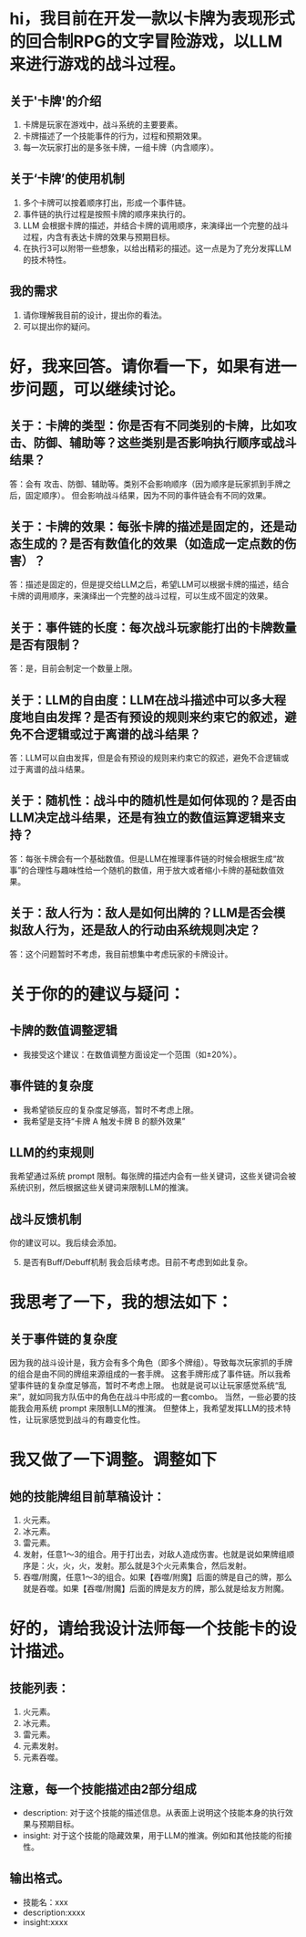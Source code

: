 # hi，我目前在开发一款以卡牌为表现形式的回合制RPG的文字冒险游戏，以LLM来进行游戏的战斗过程。

## 关于'卡牌'的介绍

1. 卡牌是玩家在游戏中，战斗系统的主要要素。
2. 卡牌描述了一个技能事件的行为，过程和预期效果。
3. 每一次玩家打出的是多张卡牌，一组卡牌（内含顺序）。

## 关于‘卡牌’的使用机制

1. 多个卡牌可以按着顺序打出，形成一个事件链。
2. 事件链的执行过程是按照卡牌的顺序来执行的。
3. LLM 会根据卡牌的描述，并结合卡牌的调用顺序，来演绎出一个完整的战斗过程，内含有表达卡牌的效果与预期目标。
4. 在执行3可以附带一些想象，以给出精彩的描述。这一点是为了充分发挥LLM的技术特性。

## 我的需求
1. 请你理解我目前的设计，提出你的看法。
2. 可以提出你的疑问。




# 好，我来回答。请你看一下，如果有进一步问题，可以继续讨论。


## 关于：卡牌的类型：你是否有不同类别的卡牌，比如攻击、防御、辅助等？这些类别是否影响执行顺序或战斗结果？
答：会有 攻击、防御、辅助等。类别不会影响顺序（因为顺序是玩家抓到手牌之后，固定顺序）。
但会影响战斗结果，因为不同的事件链会有不同的效果。


## 关于：卡牌的效果：每张卡牌的描述是固定的，还是动态生成的？是否有数值化的效果（如造成一定点数的伤害）？
答：描述是固定的，但是提交给LLM之后，希望LLM可以根据卡牌的描述，结合卡牌的调用顺序，来演绎出一个完整的战斗过程，可以生成不固定的效果。


## 关于：事件链的长度：每次战斗玩家能打出的卡牌数量是否有限制？
答：是，目前会制定一个数量上限。

## 关于：LLM的自由度：LLM在战斗描述中可以多大程度地自由发挥？是否有预设的规则来约束它的叙述，避免不合逻辑或过于离谱的战斗结果？
答：LLM可以自由发挥，但是会有预设的规则来约束它的叙述，避免不合逻辑或过于离谱的战斗结果。


## 关于：随机性：战斗中的随机性是如何体现的？是否由LLM决定战斗结果，还是有独立的数值运算逻辑来支持？
答：每张卡牌会有一个基础数值。但是LLM在推理事件链的时候会根据生成“故事”的合理性与趣味性给一个随机的数值，用于放大或者缩小卡牌的基础数值效果。

## 关于：敌人行为：敌人是如何出牌的？LLM是否会模拟敌人行为，还是敌人的行动由系统规则决定？
答：这个问题暂时不考虑，我目前想集中考虑玩家的卡牌设计。




# 关于你的的建议与疑问：

## 卡牌的数值调整逻辑
- 我接受这个建议：在数值调整方面设定一个范围（如±20%）。

## 事件链的复杂度
- 我希望锁反应的复杂度足够高，暂时不考虑上限。
- 我希望是支持“卡牌 A 触发卡牌 B 的额外效果”

## LLM的约束规则
我希望通过系统 prompt 限制。每张牌的描述内会有一些关键词，这些关键词会被系统识别，然后根据这些关键词来限制LLM的推演。

## 战斗反馈机制
你的建议可以。我后续会添加。

5. 是否有Buff/Debuff机制
我会后续考虑。目前不考虑到如此复杂。


# 我思考了一下，我的想法如下：

## 关于事件链的复杂度
因为我的战斗设计是，我方会有多个角色（即多个牌组）。导致每次玩家抓的手牌的组合是由不同的牌组来源组成的一套手牌。
这套手牌形成了事件链。所以我希望事件链的复杂度足够高，暂时不考虑上限。
也就是说可以让玩家感觉系统“乱来”，就如同我方队伍中的角色在战斗中形成的一套combo。
当然，一些必要的技能我会用系统 prompt 来限制LLM的推演。
但整体上，我希望发挥LLM的技术特性，让玩家感觉到战斗的有趣变化性。



# 我又做了一下调整。调整如下

## 她的技能牌组目前草稿设计：
1. 火元素。
2. 冰元素。
3. 雷元素。
4. 发射，任意1～3的组合。用于打出去，对敌人造成伤害。也就是说如果牌组顺序是：火，火，火，发射。那么就是3个火元素集合，然后发射。
5. 吞噬/附魔，任意1～3的组合。如果【吞噬/附魔】后面的牌是自己的牌，那么就是吞噬。如果【吞噬/附魔】后面的牌是友方的牌，那么就是给友方附魔。



# 好的，请给我设计法师每一个技能卡的设计描述。

## 技能列表：
1. 火元素。
2. 冰元素。
3. 雷元素。
4. 元素发射。
5. 元素吞噬。

## 注意，每一个技能描述由2部分组成
- description: 对于这个技能的描述信息。从表面上说明这个技能本身的执行效果与预期目标。
- insight: 对于这个技能的隐藏效果，用于LLM的推演。例如和其他技能的衔接性。

## 输出格式。
- 技能名：xxx
- description:xxxx
- insight:xxxx
